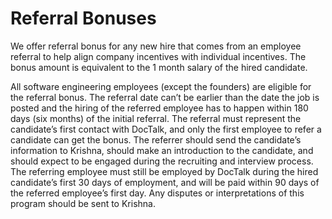 # Referral Bonuses
We offer referral bonus for any new hire that comes from an employee referral to help align company incentives with individual incentives. The bonus amount is equivalent to the 1 month salary of the hired candidate.

All software engineering employees (except the founders) are eligible for the referral bonus. The referral date can’t be earlier than the date the job is posted and the hiring of the referred employee has to happen within 180 days (six months) of the initial referral. The referral must represent the candidate’s first contact with DocTalk, and only the first employee to refer a candidate can get the bonus. The referrer should send the candidate’s information to Krishna, should make an introduction to the candidate, and should expect to be engaged during the recruiting and interview process. The referring employee must still be employed by DocTalk during the hired candidate’s first 30 days of employment, and will be paid within 90 days of the referred employee’s first day. Any disputes or interpretations of this program should be sent to Krishna.